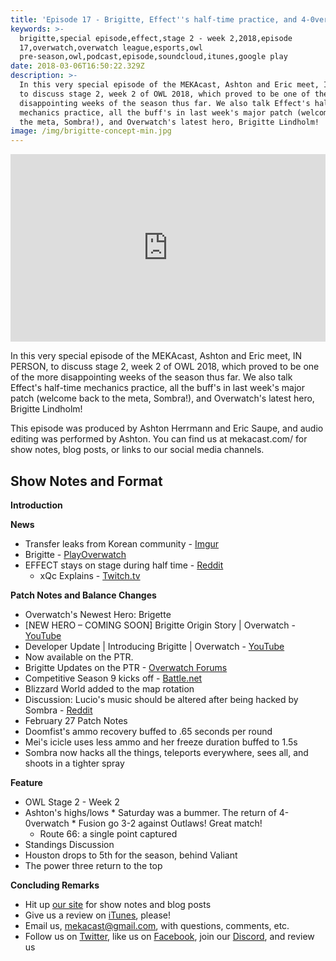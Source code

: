 ```yaml
---
title: 'Episode 17 - Brigitte, Effect''s half-time practice, and 4-0verwatch'
keywords: >-
  brigitte,special episode,effect,stage 2 - week 2,2018,episode
  17,overwatch,overwatch league,esports,owl
  pre-season,owl,podcast,episode,soundcloud,itunes,google play
date: 2018-03-06T16:50:22.329Z
description: >-
  In this very special episode of the MEKAcast, Ashton and Eric meet, IN PERSON,
  to discuss stage 2, week 2 of OWL 2018, which proved to be one of the more
  disappointing weeks of the season thus far. We also talk Effect's half-time
  mechanics practice, all the buff's in last week's major patch (welcome back to
  the meta, Sombra!), and Overwatch's latest hero, Brigitte Lindholm!
image: /img/brigitte-concept-min.jpg
---
```

<iframe width="100%" height="300" scrolling="no" frameborder="no" allow="autoplay" src="https://w.soundcloud.com/player/?url=https%3A//api.soundcloud.com/tracks/409387335&color=%238992b9&auto_play=false&hide_related=false&show_comments=true&show_user=true&show_reposts=false&show_teaser=true&visual=true"></iframe>

In this very special episode of the MEKAcast, Ashton and Eric meet, IN PERSON, to discuss stage 2, week 2 of OWL 2018, which proved to be one of the more disappointing weeks of the season thus far. We also talk Effect's half-time mechanics practice, all the buff's in last week's major patch (welcome back to the meta, Sombra!), and Overwatch's latest hero, Brigitte Lindholm!

This episode was produced by Ashton Herrmann and Eric Saupe, and audio editing was performed by Ashton. You can find us at mekacast.com/ for show notes, blog posts, or links to our social media channels.

## Show Notes and Format

**Introduction**

**News**

 * Transfer leaks from Korean community - [Imgur](https://imgur.com/a/L7PEW)
 * Brigitte - [PlayOverwatch](https://playoverwatch.com/en-us/heroes/brigitte/)
 * EFFECT stays on stage during half time - [Reddit](https://www.reddit.com/r/Competitiveoverwatch/comments/81mx36/effect_alone_for_whole_halftime_vs_lav/)
   * xQc Explains - [Twitch.tv](https://clips.twitch.tv/PlayfulApatheticSlothRedCoat)


**Patch Notes and Balance Changes**

 * Overwatch's Newest Hero: Brigette
  * [NEW HERO – COMING SOON] Brigitte Origin Story | Overwatch - [YouTube](https://www.youtube.com/watch?v=K_m8fcJb5tE)
  * Developer Update | Introducing Brigitte | Overwatch - [YouTube](https://www.youtube.com/watch?v=R8jVjBDcV4M)
  * Now available on the PTR.
  * Brigitte Updates on the PTR - [Overwatch Forums](https://us.forums.blizzard.com/en/overwatch/t/pc-overwatch-ptr-patch-notes-february-28-2018/12620/38)
 *  Competitive Season 9 kicks off - [Battle.net](https://playoverwatch.com/en-us/blog/21590097)
   *  Blizzard World added to the map rotation
 *  Discussion: Lucio's music should be altered after being hacked by Sombra - [Reddit](https://www.reddit.com/r/Overwatch/comments/80vfa2/when_lucio_gets_hacked_by_sombra_spanish_music/)
 *  February 27 Patch Notes
   *  Doomfist's ammo recovery buffed to .65 seconds per round
   *  Mei's icicle uses less ammo and her freeze duration buffed to 1.5s
   *  Sombra now hacks all the things, teleports everywhere, sees all, and shoots in a tighter spray


**Feature**

 *  OWL Stage 2 - Week 2
  *  Ashton's highs/lows
    *  Saturday was a bummer. The return of 4-0verwatch
    *  Fusion go 3-2 against Outlaws! Great match!
      *  Route 66: a single point captured
 *  Standings Discussion
   *  Houston drops to 5th for the season, behind Valiant
   *  The power three return to the top

**Concluding Remarks**

 *  Hit up [our site](https://www.mekacast.com) for show notes and blog posts
 *  Give us a review on [iTunes](https://itunes.apple.com/us/podcast/mekacast-overwatch-esports-podcast/id1304572195?mt=2), please!
 *  Email us, <mekacast@gmail.com>, with questions, comments, etc.
 *  Follow us on [Twitter](https://twitter.com/MEKAcast), like us on [Facebook](https://www.facebook.com/mekacast/), join our [Discord](https://discord.gg/VFG9Cug), and review us
